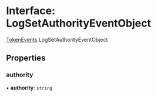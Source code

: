 # Interface: LogSetAuthorityEventObject

[TokenEvents](../modules/TokenEvents.md).LogSetAuthorityEventObject

## Properties

### authority

• **authority**: `string`
